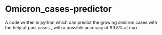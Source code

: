 # Omicron_cases-predictor
A code written in python  which can predict the growing omicron cases with the help of past cases , with a possible  accuracy of 99.8% at max
